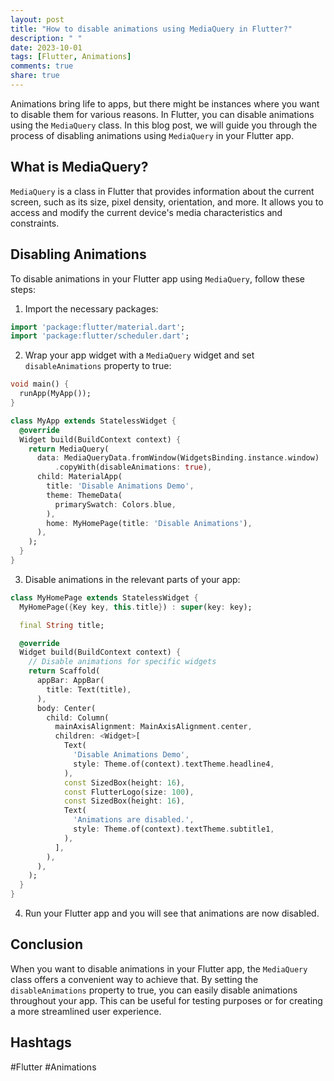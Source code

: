 ```yaml
---
layout: post
title: "How to disable animations using MediaQuery in Flutter?"
description: " "
date: 2023-10-01
tags: [Flutter, Animations]
comments: true
share: true
---
```


Animations bring life to apps, but there might be instances where you want to disable them for various reasons. In Flutter, you can disable animations using the `MediaQuery` class. In this blog post, we will guide you through the process of disabling animations using `MediaQuery` in your Flutter app.

## What is MediaQuery?

`MediaQuery` is a class in Flutter that provides information about the current screen, such as its size, pixel density, orientation, and more. It allows you to access and modify the current device's media characteristics and constraints.

## Disabling Animations

To disable animations in your Flutter app using `MediaQuery`, follow these steps:

1. Import the necessary packages:

```dart
import 'package:flutter/material.dart';
import 'package:flutter/scheduler.dart';
```

2. Wrap your app widget with a `MediaQuery` widget and set `disableAnimations` property to true:

```dart
void main() {
  runApp(MyApp());
}

class MyApp extends StatelessWidget {
  @override
  Widget build(BuildContext context) {
    return MediaQuery(
      data: MediaQueryData.fromWindow(WidgetsBinding.instance.window)
          .copyWith(disableAnimations: true),
      child: MaterialApp(
        title: 'Disable Animations Demo',
        theme: ThemeData(
          primarySwatch: Colors.blue,
        ),
        home: MyHomePage(title: 'Disable Animations'),
      ),
    );
  }
}
```

3. Disable animations in the relevant parts of your app:

```dart
class MyHomePage extends StatelessWidget {
  MyHomePage({Key key, this.title}) : super(key: key);

  final String title;

  @override
  Widget build(BuildContext context) {
    // Disable animations for specific widgets
    return Scaffold(
      appBar: AppBar(
        title: Text(title),
      ),
      body: Center(
        child: Column(
          mainAxisAlignment: MainAxisAlignment.center,
          children: <Widget>[
            Text(
              'Disable Animations Demo',
              style: Theme.of(context).textTheme.headline4,
            ),
            const SizedBox(height: 16),
            const FlutterLogo(size: 100),
            const SizedBox(height: 16),
            Text(
              'Animations are disabled.',
              style: Theme.of(context).textTheme.subtitle1,
            ),
          ],
        ),
      ),
    );
  }
}
```

4. Run your Flutter app and you will see that animations are now disabled.

## Conclusion

When you want to disable animations in your Flutter app, the `MediaQuery` class offers a convenient way to achieve that. By setting the `disableAnimations` property to true, you can easily disable animations throughout your app. This can be useful for testing purposes or for creating a more streamlined user experience.

## Hashtags

#Flutter #Animations
